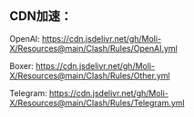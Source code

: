 ## CDN加速：
OpenAI:
https://cdn.jsdelivr.net/gh/Moli-X/Resources@main/Clash/Rules/OpenAI.yml

Boxer:
https://cdn.jsdelivr.net/gh/Moli-X/Resources@main/Clash/Rules/Other.yml

Telegram:
https://cdn.jsdelivr.net/gh/Moli-X/Resources@main/Clash/Rules/Telegram.yml
